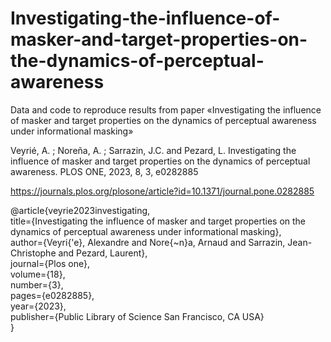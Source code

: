 # Investigating-the-influence-of-masker-and-target-properties-on-the-dynamics-of-perceptual-awareness
Data and code to reproduce results from paper «Investigating the influence of masker and target properties on the dynamics of perceptual awareness under informational masking»

Veyrié, A. ; Noreña, A. ; Sarrazin, J.C. and Pezard, L. Investigating the influence of masker and target properties on the dynamics of perceptual awareness. PLOS ONE, 2023, 8, 3, e0282885

https://journals.plos.org/plosone/article?id=10.1371/journal.pone.0282885

@article{veyrie2023investigating,<br />
title={Investigating the influence of masker and target properties on the dynamics of perceptual awareness under informational masking},<br />
author={Veyri{\'e}, Alexandre and Nore{\~n}a, Arnaud and Sarrazin, Jean-Christophe and Pezard, Laurent},<br />
journal={Plos one},<br />
volume={18},<br />
number={3},<br />
pages={e0282885},<br />
year={2023},<br />
publisher={Public Library of Science San Francisco, CA USA}<br />
}
